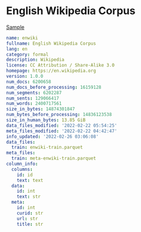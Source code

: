 # English Wikipedia Corpus
 
[Sample](../sample/enwiki.txt)
 
<!-- MARKDOWN-AUTO-DOCS:START (CODE:src=../../../ekorpkit/resources/corpora/enwiki.yaml) -->
<!-- The below code snippet is automatically added from ../../../ekorpkit/resources/corpora/enwiki.yaml -->
```yaml
name: enwiki
fullname: English Wikipedia Corpus
lang: en
category: formal
description: Wikipedia
license: CC Attribution / Share-Alike 3.0
homepage: https://en.wikipedia.org
version: 1.0.0
num_docs: 6200658
num_docs_before_processing: 16159128
num_segments: 6202287
num_sents: 129066417
num_words: 2400717561
size_in_bytes: 14874301847
num_bytes_before_processing: 14836123538
size_in_human_bytes: 13.85 GiB
data_files_modified: '2022-02-22 05:54:25'
meta_files_modified: '2022-02-22 04:42:47'
info_updated: '2022-02-26 03:06:08'
data_files:
  train: enwiki-train.parquet
meta_files:
  train: meta-enwiki-train.parquet
column_info:
  columns:
    id: id
    text: text
  data:
    id: int
    text: str
  meta:
    id: int
    curid: str
    url: str
    title: str
```
<!-- MARKDOWN-AUTO-DOCS:END -->
